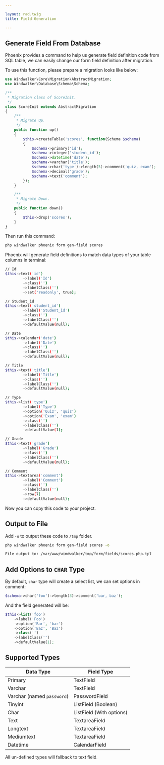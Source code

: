 ```yaml
---

layout: rad.twig
title: Field Generation

---
```


## Generate Field From Database

Phoenix provides a command to help us generate field definition code from SQL table, we can easily change our form
field definition after migration.

To use this function, please prepare a migration looks like below:

``` php
use Windwalker\Core\Migration\AbstractMigration;
use Windwalker\Database\Schema\Schema;

/**
 * Migration class of ScoreInit.
 */
class ScoreInit extends AbstractMigration
{
	/**
	 * Migrate Up.
	 */
	public function up()
	{
		$this->createTable('scores', function(Schema $schema)
		{
			$schema->primary('id');
			$schema->integer('student_id');
			$schema->datetime('date');
			$schema->varchar('title');
			$schema->char('type')->length(5)->comment('quiz, exam');
			$schema->decimal('grade');
			$schema->text('comment');
		});
	}

	/**
	 * Migrate Down.
	 */
	public function down()
	{
		$this->drop('scores');
	}
}
```

Then run this command:

``` bash
php windwalker phoenix form gen-field scores
```

Phoenix will generate field definitions to match data types of your table columns in terminal:

``` bash
// Id
$this->text('id')
        ->label('Id')
        ->class('')
        ->labelClass('')
        ->set('readonly', true);

// Student_id
$this->text('student_id')
        ->label('Student_id')
        ->class('')
        ->labelClass('')
        ->defaultValue(null);

// Date
$this->calendar('date')
        ->label('Date')
        ->class('')
        ->labelClass('')
        ->defaultValue(null);

// Title
$this->text('title')
        ->label('Title')
        ->class('')
        ->labelClass('')
        ->defaultValue(null);

// Type
$this->list('type')
        ->label('Type')
        ->option('Quiz', 'quiz')
        ->option('Exam', 'exam')
        ->class('')
        ->labelClass('')
        ->defaultValue(1);

// Grade
$this->text('grade')
        ->label('Grade')
        ->class('')
        ->labelClass('')
        ->defaultValue(null);

// Comment
$this->textarea('comment')
        ->label('Comment')
        ->class('')
        ->labelClass('')
        ->row(7)
        ->defaultValue(null);

```

Now you can copy this code to your project.

## Output to File

Add `-o` to output these code to `/tmp` folder.

``` bash
php windwalker phoenix form gen-field scores -o

File output to: /var/www/windwalker/tmp/form/fields/scores.php.tpl
```

## Add Options to `CHAR` Type

By default, `char` type will create a select list, we can set options in comment:

``` php
$schema->char('foo')->length(3)->comment('bar, baz');
```

And the field generated will be:

``` php
$this->list('foo')
    ->label('Foo')
    ->option('Bar', 'bar')
    ->option('Baz', 'Baz')
    ->class('')
    ->labelClass('')
    ->defaultValue(1);
```

## Supported Types

| Data Type | Field Type |
| --------- | ---------- |
| Primary | TextField |
| Varchar | TextField |
| Varchar (named `password`) | PasswordField |
| Tinyint | ListField (Boolean) |
| Char | ListField (With options) |
| Text | TextareaField |
| Longtext | TextareaField |
| Mediumtext | TextareaField |
| Datetime | CalendarField |

All un-defined types will fallback to text field.
